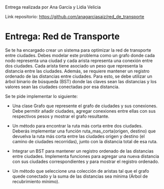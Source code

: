 Entrega realizada por Ana García y Lidia Velicia  
  
Link repositorio: https://github.com/anagarciasaiz/red_de_transporte

# Entrega: Red de Transporte
Se te ha encargado crear un sistema para optimizar la red de transporte entre ciudades. Debes modelar este problema como un grafo donde cada nodo representa una ciudad y
cada arista representa una conexión entre dos ciudades. Cada arista tiene asociado un peso que representa la distancia entre las ciudades. Además, se requiere mantener un registro ordenado de las distancias entre ciudades. Para esto, se debe utilizar un árbol binario de búsqueda (BST) donde las claves sean las distancias y los valores sean las ciudades conectadas por esa distancia.  

Se te pide implementar lo siguiente:  
- Una clase Grafo que represente el grafo de ciudades y sus conexiones. Debe permitir añadir ciudades, agregar conexiones entre ellas con sus respectivos pesos y mostrar el grafo resultante.

- Un método para encontrar la ruta más corta entre dos ciudades. Deberás implementar una función ruta_mas_corta(origen, destino) que devuelva la ruta
más corta entre las ciudades origen y destino (el camino de ciudades recorridas), junto con la distancia total de esa ruta.

- Integrar un BST para mantener un registro ordenado de las distancias entre ciudades. Implementa funciones para agregar una nueva distancia con sus ciudades correspondientes y para mostrar el registro ordenado.

- Un método que seleccione una colección de aristas tal que el grafo quede conectado y la suma de las distancias sea mínima (Árbol de recubrimiento mínimo).
